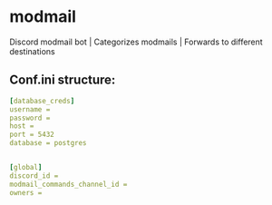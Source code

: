 # modmail
Discord modmail bot | Categorizes modmails | Forwards to different destinations



## Conf.ini structure:

```yaml
[database_creds]
username = 
password = 
host = 
port = 5432
database = postgres


[global]
discord_id =
modmail_commands_channel_id = 
owners = 
```